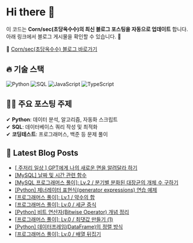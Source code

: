 # Hi there 👋

이 코드는 **Corn/sec(초당옥수수)의 최신 블로그 포스팅을 자동으로 업데이트** 합니다. 아래 링크에서 블로그 게시물을 확인할 수 있습니다. 🚀

📌 [Corn/sec(초당옥수수) 블로그 바로가기](https://chodang-corn.tistory.com/)


## 🔥 기술 스택
<p>
  <img alt="Python" src="https://img.shields.io/badge/Python-3776AB?style=flat-square&logo=Python&logoColor=white"/> 
  <img alt="SQL" src="https://img.shields.io/badge/SQL-4479A1?style=flat-square&logo=MySQL&logoColor=white"/> 
  <img alt="JavaScript" src="https://img.shields.io/badge/JavaScript-F7DF1E?style=flat-square&logo=JavaScript&logoColor=white"/> 
  <img alt="TypeScript" src="https://img.shields.io/badge/TypeScript-3178C6?style=flat-square&logo=TypeScript&logoColor=white"/>
</p>

## ✍🏼 주요 포스팅 주제
✔ **Python**: 데이터 분석, 알고리즘, 자동화 스크립트  
✔ **SQL**: 데이터베이스 쿼리 작성 및 최적화  
✔ **코딩테스트**: 프로그래머스, 백준 등 문제 풀이  


## 📕 Latest Blog Posts

<ul><li><a href='https://chodang-corn.tistory.com/18' target='_blank'>[ 주저리 일상 ] GPT에게 나의 새로운 면을 알려달라 하기</a></li><li><a href='https://chodang-corn.tistory.com/17' target='_blank'>[MySQL] 날짜 및 시간 관련 함수</a></li><li><a href='https://chodang-corn.tistory.com/16' target='_blank'>[MySQL 프로그래머스 풀이]: Lv.2 / 분기별 분화된 대장균의 개체 수 구하기</a></li><li><a href='https://chodang-corn.tistory.com/15' target='_blank'>[Python] 제너레이터 표현식(generator expressions) 연습 예제</a></li><li><a href='https://chodang-corn.tistory.com/14' target='_blank'>[프로그래머스 풀이]: Lv.1 / 약수의 합</a></li><li><a href='https://chodang-corn.tistory.com/13' target='_blank'>[프로그래머스 풀이]: Lv.0 / 세균 증식</a></li><li><a href='https://chodang-corn.tistory.com/12' target='_blank'>[Python] 비트 연산자(Bitwise Operator) 개념 정리</a></li><li><a href='https://chodang-corn.tistory.com/11' target='_blank'>[프로그래머스 풀이]: Lv.0 / 최댓값 만들기 (1)</a></li><li><a href='https://chodang-corn.tistory.com/10' target='_blank'>[Python] 데이터프레임(DataFrame)의 정렬 방식</a></li><li><a href='https://chodang-corn.tistory.com/9' target='_blank'>[프로그래머스 풀이]: Lv.0 / 배열 뒤집기</a></li></ul>